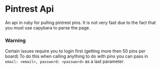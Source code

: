 Pintrest Api
===

An api in ruby for pulling pintrest pins. It is not very fast due to the fact
that you must use capybara to parse the page.

### Warning
Certain issues require you to login first (getting more then 50 pins per board)
To do this when calling anything to do with pins you can pass in
`email: <email>, password: <password>` as a last parameter.
